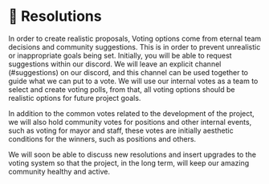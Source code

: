 # 📑 Resolutions

In order to create realistic proposals, Voting options come from eternal team decisions and community suggestions. This is in order to prevent unrealistic or inappropriate goals being set. Initially, you will be able to request suggestions within our discord. We will leave an explicit channel (#suggestions) on our discord, and this channel can be used together to guide what we can put to a vote. We will use our internal votes as a team to select and create voting polls, from that, all voting options should be realistic options for future project goals.

In addition to the common votes related to the development of the project, we will also hold community votes for positions and other internal events, such as voting for mayor and staff, these votes are initially aesthetic conditions for the winners, such as positions and others.

We will soon be able to discuss new resolutions and insert upgrades to the voting system so that the project, in the long term, will keep our amazing community healthy and active.
